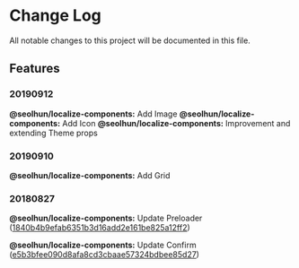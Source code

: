 # Change Log

All notable changes to this project will be documented in this file.

## Features

### 20190912

**@seolhun/localize-components:** Add Image
**@seolhun/localize-components:** Add Icon
**@seolhun/localize-components:** Improvement and extending Theme props

### 20190910

**@seolhun/localize-components:** Add Grid

### 20180827

**@seolhun/localize-components:** Update Preloader ([1840b4b9efab6351b3d16add2e161be825a12ff2](https://github.com/Seolhun/localize-components/pull/19/commits/1840b4b9efab6351b3d16add2e161be825a12ff2))

**@seolhun/localize-components:** Update Confirm ([e5b3bfee090d8afa8cd3cbaae57324bdbee85d27](https://github.com/Seolhun/localize-components/pull/19/commits/e5b3bfee090d8afa8cd3cbaae57324bdbee85d27))
